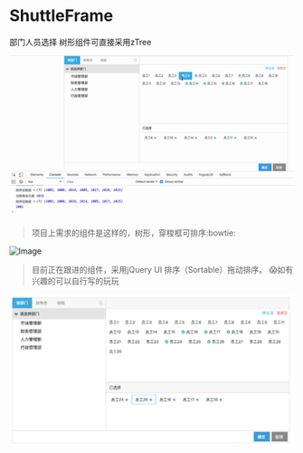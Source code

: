 # ShuttleFrame
部门人员选择
树形组件可直接采用zTree

![Image](zTreefm.gif)

> 项目上需求的组件是这样的，树形，穿梭框可排序:bowtie:

![Image](ShuttleFrame.png)

> 目前正在跟进的组件，采用jQuery UI 排序（Sortable）拖动排序。 :scream:如有兴趣的可以自行写的玩玩

![Image](frame.png)